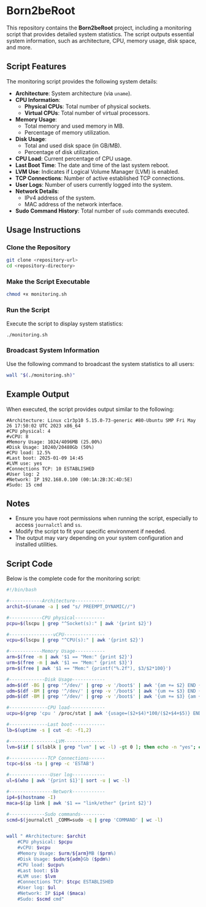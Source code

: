 # Born2beRoot

This repository contains the **Born2beRoot** project, including a monitoring script that provides detailed system statistics. The script outputs essential system information, such as architecture, CPU, memory usage, disk space, and more.

## Script Features

The monitoring script provides the following system details:

- **Architecture**: System architecture (via `uname`).
- **CPU Information**:
  - **Physical CPUs**: Total number of physical sockets.
  - **Virtual CPUs**: Total number of virtual processors.
- **Memory Usage**:
  - Total memory and used memory in MB.
  - Percentage of memory utilization.
- **Disk Usage**:
  - Total and used disk space (in GB/MB).
  - Percentage of disk utilization.
- **CPU Load**: Current percentage of CPU usage.
- **Last Boot Time**: The date and time of the last system reboot.
- **LVM Use**: Indicates if Logical Volume Manager (LVM) is enabled.
- **TCP Connections**: Number of active established TCP connections.
- **User Logs**: Number of users currently logged into the system.
- **Network Details**:
  - IPv4 address of the system.
  - MAC address of the network interface.
- **Sudo Command History**: Total number of `sudo` commands executed.

## Usage Instructions

### Clone the Repository

```bash
git clone <repository-url>
cd <repository-directory>
```

### Make the Script Executable

```bash
chmod +x monitoring.sh
```

### Run the Script

Execute the script to display system statistics:

```bash
./monitoring.sh
```

### Broadcast System Information

Use the following command to broadcast the system statistics to all users:

```bash
wall "$(./monitoring.sh)"
```

## Example Output

When executed, the script provides output similar to the following:

```
#Architecture: Linux c1r3p10 5.15.0-73-generic #80-Ubuntu SMP Fri May 26 17:50:02 UTC 2023 x86_64
#CPU physical: 4
#vCPU: 8
#Memory Usage: 1024/4096MB (25.00%)
#Disk Usage: 10240/20480Gb (50%)
#CPU load: 12.5%
#Last boot: 2025-01-09 14:45
#LVM use: yes
#Connections TCP: 10 ESTABLISHED
#User log: 2
#Network: IP 192.168.0.100 (00:1A:2B:3C:4D:5E)
#Sudo: 15 cmd
```

## Notes

- Ensure you have root permissions when running the script, especially to access `journalctl` and `ss`.
- Modify the script to fit your specific environment if needed.
- The output may vary depending on your system configuration and installed utilities.

## Script Code

Below is the complete code for the monitoring script:

```bash
#!/bin/bash

#------------Architecture-----------
archit=$(uname -a | sed "s/ PREEMPT_DYNAMIC//")

#------------CPU physical-----------
pcpu=$(lscpu | grep "^Socket(s):" | awk '{print $2}')

#----------------vCPU---------------
vcpu=$(lscpu | grep "^CPU(s):" | awk '{print $2}')

#------------Memory Usage-----------
arm=$(free -m | awk '$1 == "Mem:" {print $2}')
urm=$(free -m | awk '$1 == "Mem:" {print $3}')
prm=$(free | awk '$1 == "Mem:" {printf("%.2f"), $3/$2*100}')

#-------------Disk Usage------------
adm=$(df -BG | grep '^/dev/' | grep -v '/boot$' | awk '{am += $2} END {print am}')
udm=$(df -BM | grep '^/dev/' | grep -v '/boot$' | awk '{um += $3} END {print um}')
pdm=$(df -BM | grep '^/dev/' | grep -v '/boot$' | awk '{um += $3} {am += $2} END {printf("%d"), um/am*100}')

#--------------CPU load-------------
ucpu=$(grep 'cpu ' /proc/stat | awk '{usage=($2+$4)*100/($2+$4+$5)} END {print usage}' | awk '{printf "%.1f", $1}')

#--------------Last boot------------
lb=$(uptime -s | cut -d: -f1,2)

#-----------------LVM---------------
lvm=$(if [ $(lsblk | grep "lvm" | wc -l) -gt 0 ]; then echo -n "yes"; else echo -n "no"; fi)

#--------------TCP Connections------
tcpc=$(ss -ta | grep -c 'ESTAB')

#---------------User log------------
ul=$(who | awk '{print $1}'| sort -u | wc -l)

#----------------Network------------
ip4=$(hostname -I)
maca=$(ip link | awk '$1 == "link/ether" {print $2}')

#-------------Sudo commands---------
scmd=$(journalctl _COMM=sudo -q | grep 'COMMAND' | wc -l)


wall " #Architecture: $archit
	#CPU physical: $pcpu
	#vCPU: $vcpu
	#Memory Usage: $urm/${arm}MB ($prm%)
	#Disk Usage: $udm/${adm}Gb ($pdm%)
	#CPU load: $ucpu%
	#Last boot: $lb
	#LVM use: $lvm
	#Connections TCP: $tcpc ESTABLISHED
	#User log: $ul
	#Network: IP $ip4 ($maca)
	#Sudo: $scmd cmd"

